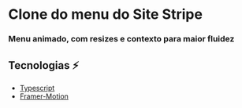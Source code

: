 # Clone do menu do Site Stripe

### **Menu animado, com resizes e contexto para maior fluidez**

## Tecnologias ⚡

- [Typescript](https://www.typescriptlang.org)
- [Framer-Motion](https://www.framer.com/motion/)
